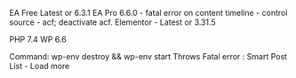 EA Free Latest or 6.3.1
EA Pro 6.6.0 - fatal error on content timeline - control source - acf; deactivate acf.
Elementor - Latest or 3.31.5


PHP 7.4
WP 6.6

Command: wp-env destroy && wp-env start
Throws Fatal error : Smart Post List - Load more